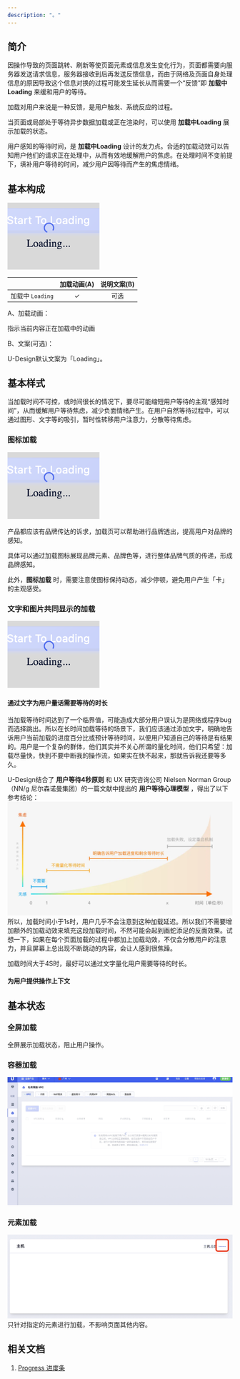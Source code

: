 ```yaml
---
description: "。"
---
```

<!--副标题具体写法见源代码模式-->

## 简介
因操作导致的页面跳转、刷新等使页面元素或信息发生变化行为，页面都需要向服务器发送请求信息，服务器接收到后再发送反馈信息，而由于网络及页面自身处理信息的原因导致这个信息对换的过程可能发生延长从而需要一个“反馈”即 **加载中Loading** 来缓和用户的等待。

加载对用户来说是一种反馈，是用户触发、系统反应的过程。

当页面或局部处于等待异步数据加载或正在渲染时，可以使用 **加载中Loading** 展示加载的状态。

用户感知的等待时间，是 **加载中Loading** 设计的发力点。合适的加载动效可以告知用户他们的请求正在处理中，从而有效地缓解用户的焦虑。在处理时间不变前提下，填补用户等待的时间，减少用户因等待而产生的焦虑情绪。


## 基本构成
![1](../../../images/Loading/1.png)

|                   | 加载动画(A) | 说明文案(B) |
| :--------------------- | :-----: | :-----: |
| 加载中 `Loading`       |    ✓    |   可选    |


A、加载动画：

指示当前内容正在加载中的动画


B、文案(可选)：

U-Design默认文案为「Loading」。


## 基本样式
当加载时间不可控，或时间很长的情况下，要尽可能缩短用户等待的主观“感知时间”，从而缓解用户等待焦虑，减少负面情绪产生。在用户自然等待过程中，可以通过图形、文字等的吸引，暂时性转移用户注意力，分散等待焦虑。

### 图标加载
![1](../../../images/Loading/1.png)

产品都应该有品牌传达的诉求，加载页可以帮助进行品牌透出，提高用户对品牌的感知。

具体可以通过加载图标展现品牌元素、品牌色等，进行整体品牌气质的传递，形成品牌感知。

此外，**图标加载** 时，需要注意使图标保持动态，减少停顿，避免用户产生「卡」的主观感受。

### 文字和图片共同显示的加载

![1](../../../images/Loading/1.png)
#### 通过文字为用户量话需要等待的时长

当加载等待时间达到了一个临界值，可能造成大部分用户误认为是网络或程序bug而选择跳出。所以在长时间加载等待的场景下，我们应该通过添加文字，明确地告诉用户当前加载的进度百分比或预计等待时间，以便用户知道自己的等待是有结果的。用户是一个复杂的群体，他们其实并不关心所谓的量化时间，他们只希望：加载尽量快，快到不要中断我的操作流，如果实在快不起来，那就告诉我还要等多久。

U-Design结合了 **用户等待4秒原则** 和 UX 研究咨询公司 Nielsen Norman Group（NN/g 尼尔森诺曼集团）的一篇文献中提出的 **用户等待心理模型** ，得出了以下参考结论：
![1](../../../images/Loading/5.png)
所以，加载时间小于1s时，用户几乎不会注意到这种加载延迟。所以我们不需要增加额外的加载动效来填充这段加载时间，不然可能会起到画蛇添足的反面效果。试想一下，如果在每个页面加载的过程中都加上加载动效，不仅会分散用户的注意力，并且屏幕上总出现不断跳动的内容，会让人感到很焦躁。

加载时间大于4S时，最好可以通过文字量化用户需要等待的时长。
#### 为用户提供操作上下文



## 基本状态
### 全屏加载
全屏展示加载状态，阻止用户操作。

### 容器加载
![1](../../../images/Loading/9.png)

### 元素加载
![1](../../../images/Loading/8.png)
只针对指定的元素进行加载，不影响页面其他内容。


 
## 相关文档

1. [Progress 进度条](https://www.ucloud.cn)
